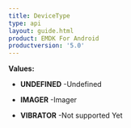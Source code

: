 ```yaml
---
title: DeviceType
type: api
layout: guide.html
product: EMDK For Android
productversion: '5.0'
---
```





**Values:**

* **UNDEFINED** -Undefined

* **IMAGER** -Imager

* **VIBRATOR** -Not supported Yet





